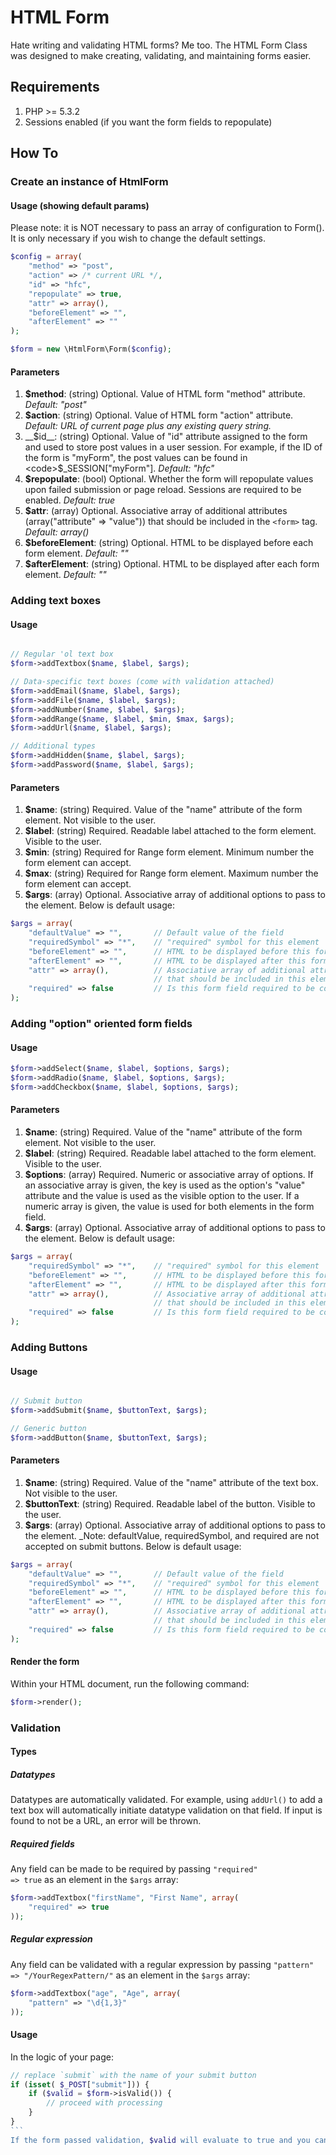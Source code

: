 # HTML Form

Hate writing and validating HTML forms? Me too. The HTML Form Class was designed to make creating, validating, and maintaining forms easier.


## Requirements

1. PHP >= 5.3.2
1. Sessions enabled (if you want the form fields to repopulate)


## How To


### Create an instance of HtmlForm

#### Usage (showing default params)

Please note: it is NOT necessary to pass an array of configuration to Form(). It is only necessary if you wish to change the default settings.

```php
$config = array(
	"method" => "post",
	"action" => /* current URL */,
	"id" => "hfc",
	"repopulate" => true,
	"attr" => array(),
	"beforeElement" => "",
	"afterElement" => ""
);

$form = new \HtmlForm\Form($config);
```

#### Parameters

1. __$method__: (string) Optional. Value of HTML form "method" attribute. _Default: "post"_
1. __$action__: (string) Optional. Value of HTML form "action" attribute. _Default: URL of current page plus any existing query string._
1. __$id__: (string) Optional. Value of "id" attribute assigned to the form and used to store post values in a user session. For example, if the ID of the form is "myForm", the post values can be found in <code>$_SESSION["myForm"]</code>. _Default: "hfc"_
1. __$repopulate__: (bool) Optional. Whether the form will repopulate values upon failed submission or page reload. Sessions are required to be enabled. _Default: true_
1. __$attr__: (array) Optional. Associative array of additional attributes (array("attribute" => "value")) that should be included in the `<form>` tag. _Default: array()_
1. __$beforeElement__: (string) Optional. HTML to be displayed before each form element. _Default: ""_
1. __$afterElement__: (string) Optional. HTML to be displayed after each form element. _Default: ""_



### Adding text boxes

#### Usage
```php

// Regular 'ol text box
$form->addTextbox($name, $label, $args);

// Data-specific text boxes (come with validation attached)
$form->addEmail($name, $label, $args);
$form->addFile($name, $label, $args);
$form->addNumber($name, $label, $args);
$form->addRange($name, $label, $min, $max, $args);
$form->addUrl($name, $label, $args);

// Additional types
$form->addHidden($name, $label, $args);
$form->addPassword($name, $label, $args);
```


#### Parameters
1. __$name__: (string) Required. Value of the "name" attribute of the form element. Not visible to the user.
1. __$label__: (string) Required. Readable label attached to the form element. Visible to the user.
1. __$min__: (string) Required for Range form element. Minimum number the form element can accept.
1. __$max__: (string) Required for Range form element. Maximum number the form element can accept.
1. __$args__: (array) Optional. Associative array of additional options to pass to the element. Below is default usage:

```php
$args = array(
	"defaultValue" => "",		// Default value of the field
	"requiredSymbol" => "*",	// "required" symbol for this element
	"beforeElement" => "",		// HTML to be displayed before this form element.
	"afterElement" => "",		// HTML to be displayed after this form element.
	"attr" => array(),			// Associative array of additional attributes (array("attribute" => "value"))
								// that should be included in this element's tag
	"required" => false			// Is this form field required to be completed?
);
```



### Adding "option" oriented form fields


#### Usage
```php
$form->addSelect($name, $label, $options, $args);
$form->addRadio($name, $label, $options, $args);
$form->addCheckbox($name, $label, $options, $args);
```

#### Parameters
1. __$name__: (string) Required. Value of the "name" attribute of the form element. Not visible to the user.
1. __$label__: (string) Required. Readable label attached to the form element. Visible to the user.
1. __$options__: (array) Required. Numeric or associative array of options. If an associative array is given, the key is used as the option's "value" attribute and the value is used as the visible option to the user. If a numeric array is given, the value is used for both elements in the form field.
1. __$args__: (array) Optional. Associative array of additional options to pass to the element. Below is default usage:

```php
$args = array(
	"requiredSymbol" => "*",	// "required" symbol for this element
	"beforeElement" => "",		// HTML to be displayed before this form element.
	"afterElement" => "",		// HTML to be displayed after this form element.
	"attr" => array(),			// Associative array of additional attributes (array("attribute" => "value"))
								// that should be included in this element's tag
	"required" => false			// Is this form field required to be completed?
);
```

### Adding Buttons


#### Usage
```php

// Submit button
$form->addSubmit($name, $buttonText, $args);

// Generic button
$form->addButton($name, $buttonText, $args);
```

#### Parameters
1. __$name__: (string) Required. Value of the "name" attribute of the text box. Not visible to the user.
1. __$buttonText__: (string) Required. Readable label of the button. Visible to the user.
1. __$args__: (array) Optional. Associative array of additional options to pass to the element. _Note: defaultValue, requiredSymbol, and required are not accepted on submit buttons. Below is default usage:

```php
$args = array(
	"defaultValue" => "",		// Default value of the field
	"requiredSymbol" => "*",	// "required" symbol for this element
	"beforeElement" => "",		// HTML to be displayed before this form element.
	"afterElement" => "",		// HTML to be displayed after this form element.
	"attr" => array(),			// Associative array of additional attributes (array("attribute" => "value"))
								// that should be included in this element's tag
	"required" => false			// Is this form field required to be completed?
);
```


#### Render the form

Within your HTML document, run the following command:
```php
$form->render();
````


### Validation

#### Types

##### Datatypes
Datatypes are automatically validated. For example, using <code>addUrl()</code> to add a text box will automatically initiate datatype validation on that field. If input is found to not be a URL, an error will be thrown.

##### Required fields
Any field can be made to be required by passing <code>"required" => true</code> as an element in the <code>$args</code> array:
```php
$form->addTextbox("firstName", "First Name", array(
	"required" => true
));
```

##### Regular expression
Any field can be validated with a regular expression by passing <code>"pattern" => "/YourRegexPattern/"</code> as an element in the <code>$args</code> array:
```php
$form->addTextbox("age", "Age", array(
	"pattern" => "\d{1,3}"
));
```


#### Usage

In the logic of your page:
````php
// replace `submit` with the name of your submit button
if (isset( $_POST["submit"])) {
	if ($valid = $form->isValid()) {
		// proceed with processing
	}
}
```
If the form passed validation, $valid will evaluate to true and you can continue with your form processing (saving to a database, for example). If the form fails validation, an error box will display with all errors found in the form. If your form is configured to repopulate the form (it is by default), then the user will not have to fill out everything all over again -- just the parts that failed.




